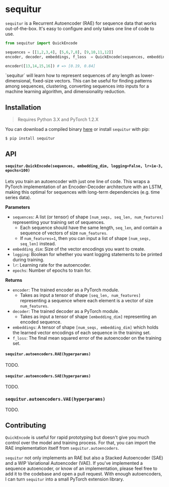 # sequitur

`sequitur` is a Recurrent Autoencoder (RAE) for sequence data that works out-of-the-box. It's easy to configure and only takes one line of code to use.

```python
from sequitur import QuickEncode

sequences = [[1,2,3,4], [5,6,7,8], [9,10,11,12]]
encoder, decoder, embeddings, f_loss  = QuickEncode(sequences, embedding_dim=2)

encoder([13,14,15,16]) # => [0.19, 0.84]
```

<!--An autoencoder will learn how to-->`sequitur` will learn how to represent sequences of any length as lower-dimensional, fixed-size vectors. This can be useful for finding patterns among sequences, clustering, converting sequences into inputs for a machine learning algorithm, and dimensionality reduction.

## Installation

> Requires Python 3.X and PyTorch 1.2.X

You can download a compiled binary [here](https://github.com/shobrook/sequitur/) or install `sequitur` with pip:

`$ pip install sequitur`

## API

#### `sequitur.QuickEncode(sequences, embedding_dim, logging=False, lr=1e-3, epochs=100)`

Lets you train an autoencoder with just one line of code. This wraps a PyTorch implementation of an Encoder-Decoder architecture with an LSTM, making this optimal for sequences with long-term dependencies (e.g. time series data).

**Parameters**

- `sequences`: A list (or tensor) of shape `[num_seqs, seq_len, num_features]` representing your training set of sequences.
  - Each sequence should have the same length, `seq_len`, and contain a sequence of vectors of size `num_features`.
  - If `num_features=1`, then you can input a list of shape `[num_seqs, seq_len]` instead.
- `embedding_dim`: Size of the vector encodings you want to create.
- `logging`: Boolean for whether you want logging statements to be printed during training.
- `lr`: Learning rate for the autoencoder.
- `epochs`: Number of epochs to train for.

**Returns**

- `encoder`: The trained encoder as a PyTorch module.
  - Takes as input a tensor of shape `[seq_len, num_features]` representing a sequence where each element is a vector of size `num_features`.
- `decoder`: The trained decoder as a PyTorch module.
  - Takes as input a tensor of shape `[embedding_dim]` representing an encoded sequence.
- `embeddings`: A tensor of shape `[num_seqs, embedding_dim]` which holds the learned vector encodings of each sequence in the training set.
- `f_loss`: The final mean squared error of the autoencoder on the training set.

#### `sequitur.autoencoders.RAE(hyperparams)`

TODO.

#### `sequitur.autoencoders.SAE(hyperparams)`

TODO.

### `sequitur.autoencoders.VAE(hyperparams)`

TODO.

## Contributing

`QuickEncode` is useful for rapid prototyping but doesn't give you much control over the model and training process. For that, you can import the RAE implementation itself from `sequitur.autoencoders`.

`sequitur` not only implements an RAE but also a Stacked Autoencoder (SAE) and a WIP Variational Autoencoder (VAE). If you've implemented a sequence autoencoder, or know of an implementation, please feel free to add it to the codebase and open a pull request. With enough autoencoders, I can turn `sequitur` into a small PyTorch extension library.

<!--Provide proof that it's generally effective-->

<!-- https://github.com/szagoruyko/pytorchviz
https://github.com/RobRomijnders/AE_ts
https://github.com/erickrf/autoencoder
https://miro.medium.com/max/1400/1*sWc8g2yiQrOzntbVeGzbEQ.png
https://arxiv.org/pdf/1502.04681.pdf -->
